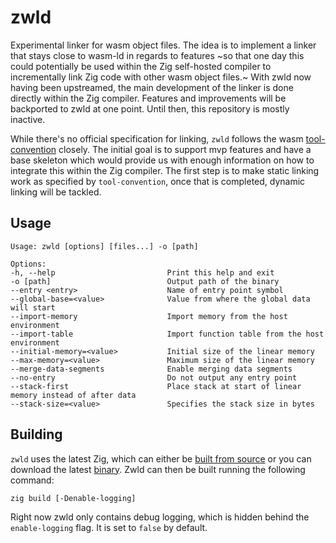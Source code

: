 # zwld

Experimental linker for wasm object files.
The idea is to implement a linker that stays close to wasm-ld in regards to features
~so that one day this could potentially be used within the Zig self-hosted compiler to incrementally
link Zig code with other wasm object files.~
With zwld now having been upstreamed, the main development of the linker is done directly within the Zig compiler. Features and improvements will be backported to zwld at one point. Until then, this repository is mostly inactive.

While there's no official specification for linking, `zwld` follows the wasm [tool-convention](https://github.com/WebAssembly/tool-conventions/blob/main/Linking.md) closely.
The initial goal is to support mvp features and have a base skeleton which would provide us with enough information on how
to integrate this within the Zig compiler. The first step is to make static linking work as specified by `tool-convention`,
once that is completed, dynamic linking will be tackled.

## Usage
```
Usage: zwld [options] [files...] -o [path]

Options:
-h, --help                         Print this help and exit
-o [path]                          Output path of the binary
--entry <entry>                    Name of entry point symbol
--global-base=<value>              Value from where the global data will start
--import-memory                    Import memory from the host environment
--import-table                     Import function table from the host environment
--initial-memory=<value>           Initial size of the linear memory
--max-memory=<value>               Maximum size of the linear memory
--merge-data-segments              Enable merging data segments
--no-entry                         Do not output any entry point
--stack-first                      Place stack at start of linear memory instead of after data
--stack-size=<value>               Specifies the stack size in bytes
```

## Building
`zwld` uses the latest Zig, which can either be [built from source](https://github.com/ziglang/zig/wiki/Building-Zig-From-Source) or you can download
the latest [binary](https://ziglang.org/download).
Zwld can then be built running the following command:
```
zig build [-Denable-logging]
```
Right now zwld only contains debug logging, which is hidden behind the `enable-logging` flag. It is set to `false` by default.
